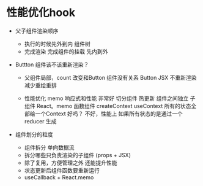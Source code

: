 # 性能优化hook

- 父子组件渲染顺序
    - 执行的时候先外到内  组件树
    - 完成渲染 完成组件的挂载  先内到外
- Buttton 组件该不该重新渲染？
    - 父组件局部，count 改变和Button 组件没有关系
          Button  JSX  不重新渲染  减少重绘重排

    - 性能优化 memo
        响应式和性能 非常好
        切分组件  热更新
        组件之间独立
        子组件  React。memo  函数组件
        createContext useContext 所有的状态全部给一个Context 好吗？
        不好，性能上 如果所有状态的是通过一个reducer 生成

- 组件划分的粒度
    - 组件拆分   单向数据流
    - 拆分哪些只负责渲染的子组件 (props + JSX)
    - 除了复用，方便管理之外 还能提升性能
    - 状态更新后组件函数要重新运行
    - useCallback + React.memo